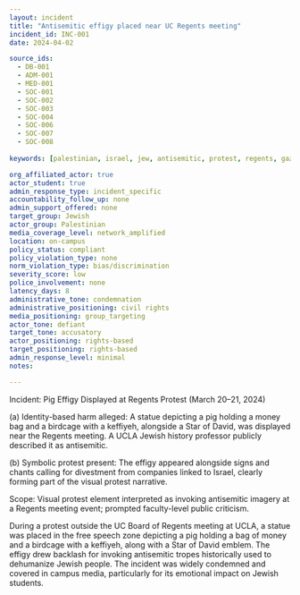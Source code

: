 ```yaml
---
layout: incident
title: "Antisemitic effigy placed near UC Regents meeting"
incident_id: INC-001
date: 2024-04-02

source_ids:
  - DB-001
  - ADM-001
  - MED-001
  - SOC-001
  - SOC-002
  - SOC-003
  - SOC-004
  - SOC-006
  - SOC-007
  - SOC-008
  
keywords: [palestinian, israel, jew, antisemitic, protest, regents, gaza, hamas, keffiyeh, pig, free speech, star of david, myers]

org_affiliated_actor: true
actor_student: true
admin_response_type: incident_specific
accountability_follow_up: none
admin_support_offered: none
target_group: Jewish
actor_group: Palestinian
media_coverage_level: network_amplified
location: on-campus
policy_status: compliant
policy_violation_type: none
norm_violation_type: bias/discrimination
severity_score: low
police_involvement: none
latency_days: 8
administrative_tone: condemnation
administrative_positioning: civil rights
media_positioning: group_targeting
actor_tone: defiant
target_tone: accusatory
actor_positioning: rights-based 
target_positioning: rights-based
admin_response_level: minimal
notes: 

---
```

Incident: Pig Effigy Displayed at Regents Protest (March 20–21, 2024)

(a) Identity-based harm alleged: A statue depicting a pig holding a money bag and a birdcage with a keffiyeh, alongside a Star of David, was displayed near the Regents meeting. A UCLA Jewish history professor publicly described it as antisemitic.

(b) Symbolic protest present: The effigy appeared alongside signs and chants calling for divestment from companies linked to Israel, clearly forming part of the visual protest narrative.

Scope: Visual protest element interpreted as invoking antisemitic imagery at a Regents meeting event; prompted faculty-level public criticism.

During a protest outside the UC Board of Regents meeting at UCLA, a statue was placed in the free speech zone depicting a pig holding a bag of money and a birdcage with a keffiyeh, along with a Star of David emblem. The effigy drew backlash for invoking antisemitic tropes historically used to dehumanize Jewish people. The incident was widely condemned and covered in campus media, particularly for its emotional impact on Jewish students.


